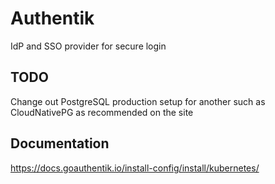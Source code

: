 # Authentik
IdP and SSO provider for secure login

## TODO
Change out PostgreSQL production setup for another such as CloudNativePG as recommended on the site

## Documentation
https://docs.goauthentik.io/install-config/install/kubernetes/ 
